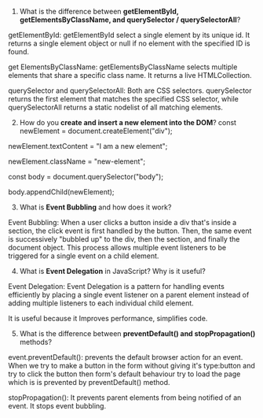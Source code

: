 1. What is the difference between **getElementById, getElementsByClassName, and querySelector / querySelectorAll**?

getElementById:
getElementById select a single element by its unique id. It returns a single element object or null if no element with the specified ID is found.

get ElementsByClassName:
getElementsByClassName selects multiple elements that share a specific class name. It returns a live HTMLCollection.

querySelector and querySelectorAll:
Both are CSS selectors.
querySelector returns the first element that matches the specified CSS selector, while querySelectorAll returns a static nodelist of all matching elements.

2. How do you **create and insert a new element into the DOM**?
   const newElement = document.createElement("div");

newElement.textContent = "I am a new element";

newElement.className = "new-element";

const body = document.querySelector("body");

body.appendChild(newElement);

3. What is **Event Bubbling** and how does it work?

Event Bubbling:
When a user clicks a button inside a div that's inside a section, the click event is first handled by the button. Then, the same event is successively "bubbled up" to the div, then the section, and finally the document object. This process allows multiple event listeners to be triggered for a single event on a child element.

4. What is **Event Delegation** in JavaScript? Why is it useful?

Event Delegation:
Event Delegation is a pattern for handling events efficiently by placing a single event listener on a parent element instead of adding multiple listeners to each individual child element.

It is useful because it Improves performance, simplifies code.

5. What is the difference between **preventDefault() and stopPropagation()** methods?

event.preventDefault():
prevents the default browser action for an event. When we try to make a button in the form without giving it's type:button and try to click the button then form's default behaviour try to load the page which is is prevented by preventDefault() method.

stopPropagation():
It prevents parent elements from being notified of an event. It stops event bubbling.
